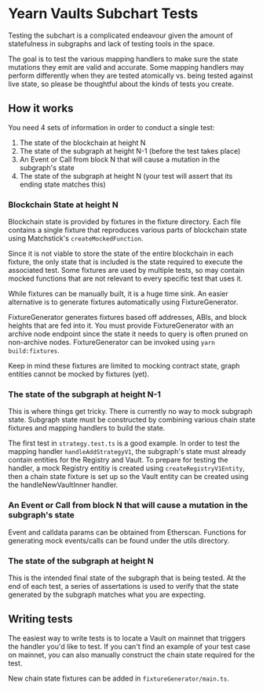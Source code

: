 # Yearn Vaults Subchart Tests

Testing the subchart is a complicated endeavour given the amount of statefulness in subgraphs and lack of testing tools in the space.

The goal is to test the various mapping handlers to make sure the state mutations they emit are valid and accurate. Some mapping handlers may perform differently when they are tested atomically vs. being tested against live state, so please be thoughtful about the kinds of tests you create.

## How it works

You need 4 sets of information in order to conduct a single test:

1. The state of the blockchain at height N
2. The state of the subgraph at height N-1 (before the test takes place)
3. An Event or Call from block N that will cause a mutation in the subgraph's state
4. The state of the subgraph at height N (your test will assert that its ending state matches this)

### Blockchain State at height N

Blockchain state is provided by fixtures in the fixture directory. Each file contains a single fixture that reproduces various parts of blockchain state using Matchstick's `createMockedFunction`.

Since it is not viable to store the state of the entire blockchain in each fixture, the only state that is included is the state required to execute the associated test. Some fixtures are used by multiple tests, so may contain mocked functions that are not relevant to every specific test that uses it.

While fixtures can be manually built, it is a huge time sink. An easier alternative is to generate fixtures automatically using FixtureGenerator.

FixtureGenerator generates fixtures based off addresses, ABIs, and block heights that are fed into it. You must provide FixtureGenerator with an archive node endpoint since the state it needs to query is often pruned on non-archive nodes. FixtureGenerator can be invoked using `yarn build:fixtures`.

Keep in mind these fixtures are limited to mocking contract state, graph entities cannot be mocked by fixtures (yet).

### The state of the subgraph at height N-1

This is where things get tricky. There is currently no way to mock subgraph state. Subgraph state must be constructed by combining various chain state fixtures and mapping handlers to build the state.

The first test in `strategy.test.ts` is a good example. In order to test the mapping handler `handleAddStrategyV1`, the subgraph's state must already contain entities for the Registry and Vault. To prepare for testing the handler, a mock Registry entitiy is created using `createRegistryV1Entity`, then a chain state fixture is set up so the Vault entity can be created using the handleNewVaultInner handler.

### An Event or Call from block N that will cause a mutation in the subgraph's state

Event and calldata params can be obtained from Etherscan. Functions for generating mock events/calls can be found under the utils directory.

### The state of the subgraph at height N

This is the intended final state of the subgraph that is being tested. At the end of each test, a series of assertations is used to verify that the state generated by the subgraph matches what you are expecting.

## Writing tests

The easiest way to write tests is to locate a Vault on mainnet that triggers the handler you'd like to test. If you can't find an example of your test case on mainnet, you can also manually construct the chain state required for the test.

New chain state fixtures can be added in `fixtureGenerator/main.ts`.
